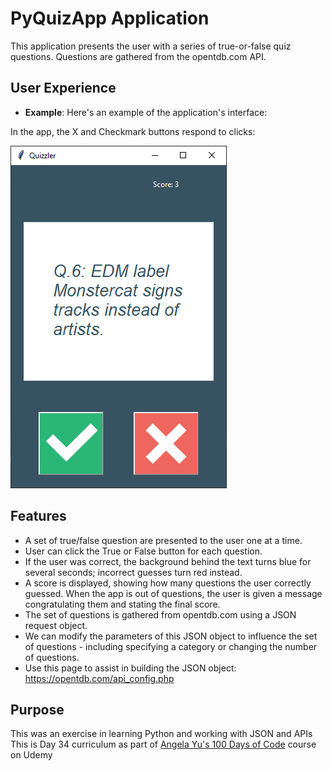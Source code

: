 # PyQuizApp Application
This application presents the user with a series of true-or-false quiz questions. Questions are gathered from the opentdb.com API.

## User Experience

- **Example**: Here's an example of the application's interface:

In the app, the X and Checkmark buttons respond to clicks:

  ![Program Example Image](/doc/PyQuizAppPic.png)
  
## Features

* A set of true/false question are presented to the user one at a time.
* User can click the True or False button for each question.
* If the user was correct, the background behind the text turns blue for several seconds; incorrect guesses turn red instead.
* A score is displayed, showing how many questions the user correctly guessed. When the app is out of questions, the user is given a message congratulating them and stating the final score.
* The set of questions is gathered from opentdb.com using a JSON request object.
* We can modify the parameters of this JSON object to influence the set of questions - including specifying a category or changing the number of questions.
* Use this page to assist in building the JSON object: https://opentdb.com/api_config.php

## Purpose

This was an exercise in learning Python and working with JSON and APIs
This is Day 34 curriculum as part of [Angela Yu's 100 Days of Code](https://www.udemy.com/course/100-days-of-code/) course on Udemy

